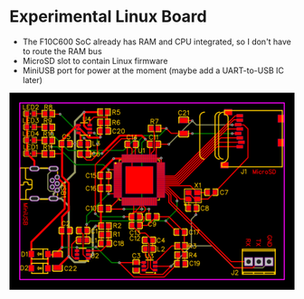 # Experimental Linux Board

- The F10C600 SoC already has RAM and CPU integrated, so I don't have to route the RAM bus
- MicroSD slot to contain Linux firmware
- MiniUSB port for power at the moment (maybe add a UART-to-USB IC later)

![](Hardware/sandwichpi.png "Preview")
